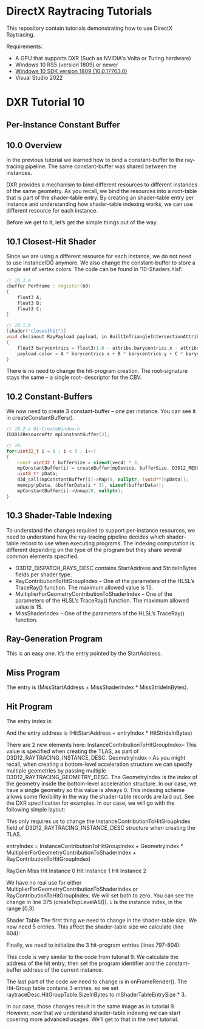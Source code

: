 DirectX Raytracing Tutorials
============
This repository contain tutorials demonstrating how to use DirectX Raytracing.

Requirements:
- A GPU that supports DXR (Such as NVIDIA's Volta or Turing hardware)
- Windows 10 RS5 (version 1809) or newer
- [Windows 10 SDK version 1809 (10.0.17763.0)](https://developer.microsoft.com/en-us/windows/downloads/sdk-archive)
- Visual Studio 2022

# DXR Tutorial 10

## Per-Instance Constant Buffer

## 10.0 Overview
In the previous tutorial we learned how to bind a constant-buffer to the ray-tracing pipeline. The same
constant-buffer was shared between the instances.

DXR provides a mechanism to bind different resources to different instances of the same geometry. As
you recall, we bind the resources into a root-table that is part of the shader-table entry. By creating an
shader-table entry per instance and understanding how shader-table indexing works, we can use
different resource for each instance.

Before we get to it, let’s get the simple things out of the way.

## 10.1 Closest-Hit Shader
Since we are using a different resource for each instance, we do not need to use InstanceID()
anymore. We also change the constant-buffer to store a single set of vertex colors.
The code can be found in ’10-Shaders.hlsl’:

```c++
// 10.1.a
cbuffer PerFrame : register(b0)
{
    float3 A;
    float3 B;
    float3 C;
}

```
```c++
// 10.1.b
[shader("closesthit")]
void chs(inout RayPayload payload, in BuiltInTriangleIntersectionAttributes attribs)
{
    float3 barycentrics = float3(1.0 - attribs.barycentrics.x - attribs.barycentrics.y, attribs.barycentrics.x, attribs.barycentrics.y);
    payload.color = A * barycentrics.x + B * barycentrics.y + C * barycentrics.z;
}
```

There is no need to change the hit-program creation. The root-signature stays the same – a single root-
descriptor for the CBV.

## 10.2 Constant-Buffers
We now need to create 3 constant-buffer – one per instance. You can see it in createConstantBuffers().
```c++
// 10.2.a 01-CreateWindow.h
ID3D12ResourcePtr mpConstantBuffer[3];
```

```c++
// 10.
for(uint32_t i = 0 ; i < 3 ; i++)
{
    const uint32_t bufferSize = sizeof(vec4) * 3;
    mpConstantBuffer[i] = createBuffer(mpDevice, bufferSize, D3D12_RESOURCE_FLAG_NONE, D3D12_RESOURCE_STATE_GENERIC_READ, kUploadHeapProps);
    uint8_t* pData;
    d3d_call(mpConstantBuffer[i]->Map(0, nullptr, (void**)&pData));
    memcpy(pData, &bufferData[i * 3], sizeof(bufferData));
    mpConstantBuffer[i]->Unmap(0, nullptr);
}
```

## 10.3 Shader-Table Indexing
To understand the changes required to support per-instance resources, we need to understand how the
ray-tracing pipeline decides which shader-table record to use when executing programs. The indexing
computation is different depending on the type of the program but they share several common
elements specified.
* D3D12_DISPATCH_RAYS_DESC contains StartAddress and StrideInBytes fields per shader
type.
* RayContributionToHitGroupIndex – One of the parameters of the HLSL’s TraceRay()
function. The maximum allowed value is 15.
* MultiplierForGeometryContributionToShaderIndex – One of the parameters of the HLSL’s
TraceRay() function. The maximum allowed value is 15.
* MissShaderIndex – One of the parameters of the HLSL’s TraceRay() function.
## Ray-Generation Program
This is an easy one. It’s the entry pointed by the StartAddress.
## Miss Program
The entry is (MissStartAddress + MissShaderIndex * MissStrideInBytes).
## Hit Program
The entry index is:

And the entry address is (HitStartAddress + entryIndex * HitStrideInBytes)

There are 2 new elements here:
InstanceContributionToHitGroupIndex– This value is specified when creating the TLAS, as part of
D3D12_RAYTRACING_INSTANCE_DESC.
GeometryIndex – As you might recall, when creating a bottom-level acceleration structure we can
specify multiple geometries by passing multiple D3D12_RAYTRACING_GEOMETRY_DESC. The GeometryIndex
is the index of the geometry inside the bottom-level acceleration structure. In our case, we have a single
geometry so this value is always 0.
This indexing scheme allows some flexibility in the way the shader-table records are laid out. See the
DXR specification for examples.
In our case, we will go with the following simple layout:

This only requires us to change the InstanceContributionToHitGroupIndex field of
D3D12_RAYTRACING_INSTANCE_DESC structure when creating the TLAS.

entryIndex =
InstanceContributionToHitGroupIndex +
GeometryIndex * MultiplierForGeometryContributionToShaderIndex +
RayContributionToHitGroupIndex)

RayGen Miss Hit
Instance 0
Hit
Instance 1
Hit
Instance 2

We have no real use for either MultiplierForGeometryContributionToShaderIndex or
RayContributionToHitGroupIndex. We will set both to zero.
You can see the change in line 375 (createTopLevelAS()). `i` is the instance index, in the range [0,3).

Shader Table
The first thing we need to change in the shader-table size. We now need 5 entries. This affect the
shader-table size we calculate (line 604):

Finally, we need to initialize the 3 hit-program entries (lines 797-804):

This code is very similar to the code from tutorial 9. We calculate the address of the hit entry, then set
the program identifier and the constant-buffer address of the current instance.

The last part of the code we need to change is in onFrameRender(). The Hit-Group table contains 3
entries, so we set raytraceDesc.HitGroupTable.SizeInBytes to mShaderTableEntrySize * 3.

In our case, those changes result in the same image as in tutorial 9. However, now that we understand
shader-table indexing we can start covering more advanced usages. We’ll get to that in the next tutorial.




